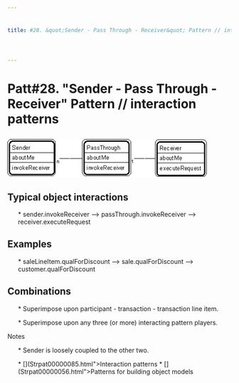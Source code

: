 ```yaml
---


title: #28. &quot;Sender - Pass Through - Receiver&quot; Pattern // interaction patterns



---
```

# Patt#28. &quot;Sender - Pass Through - Receiver&quot; Pattern // interaction patterns </p>

<p><img src="Strpat00000033.gif" alt="Strpat00000033.gif" border="0" width="449" height="85"> </p>

<h2>Typical object interactions </h2>

<ul>
*  sender.invokeReceiver --&gt; passThrough.invokeReceiver --&gt; receiver.executeRequest </p>
</ul>

<h2>Examples</h2>

<ul>
*  saleLineItem.qualForDiscount --&gt; sale.qualForDiscount --&gt; customer.qualForDiscount </p>
</ul>

<h2>Combinations </h2>

<ul>
*  Superimpose upon participant - transaction - transaction line item. </p>
*  Superimpose upon any three (or more) interacting pattern players. </p>
</ul>

<p>Notes </p>

<ul>
*  Sender is loosely coupled to the other two. </p>
</ul>

<ul>
* [](Strpat00000085.html">Interaction patterns</a></li>
* [](Strpat00000056.html">Patterns for building object models</a></li>
</ul>


